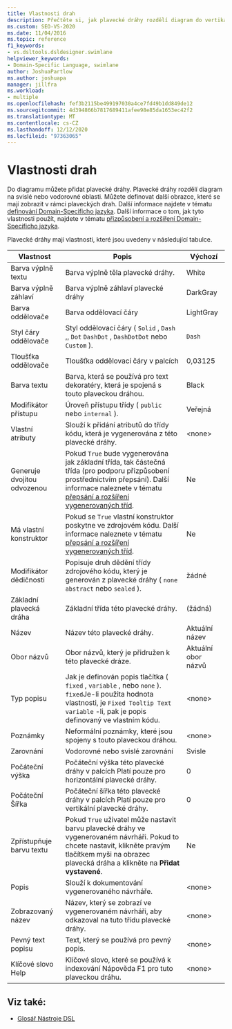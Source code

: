 ```yaml
---
title: Vlastnosti drah
description: Přečtěte si, jak plavecké dráhy rozdělí diagram do vertikálních nebo horizontálních oblastí a jak můžete definovat další obrazce, které se mají zobrazit v rámci plaveckých drah.
ms.custom: SEO-VS-2020
ms.date: 11/04/2016
ms.topic: reference
f1_keywords:
- vs.dsltools.dsldesigner.swimlane
helpviewer_keywords:
- Domain-Specific Language, swimlane
author: JoshuaPartlow
ms.author: joshuapa
manager: jillfra
ms.workload:
- multiple
ms.openlocfilehash: fef3b2115be499197030a4ce7fd49b1dd849de12
ms.sourcegitcommit: 4d394866b7817689411afee98e85da1653ec42f2
ms.translationtype: MT
ms.contentlocale: cs-CZ
ms.lasthandoff: 12/12/2020
ms.locfileid: "97363065"
---
```

# <a name="properties-of-swimlanes"></a>Vlastnosti drah
Do diagramu můžete přidat plavecké dráhy. Plavecké dráhy rozdělí diagram na svislé nebo vodorovné oblasti. Můžete definovat další obrazce, které se mají zobrazit v rámci plaveckých drah. Další informace najdete v tématu [definování Domain-Specificho jazyka](../modeling/how-to-define-a-domain-specific-language.md). Další informace o tom, jak tyto vlastnosti použít, najdete v tématu [přizpůsobení a rozšíření Domain-Specificho jazyka](../modeling/customizing-and-extending-a-domain-specific-language.md).

 Plavecké dráhy mají vlastnosti, které jsou uvedeny v následující tabulce.

|Vlastnost|Popis|Výchozí|
|-|-|-|
|Barva výplně textu|Barva výplně těla plavecké dráhy.|White|
|Barva výplně záhlaví|Barva výplně záhlaví plavecké dráhy|DarkGray|
|Barva oddělovače|Barva oddělovací čáry|LightGray|
|Styl čáry oddělovače|Styl oddělovací čáry ( `Solid` , `Dash` ,, `Dot` `DashDot` , `DashDotDot` nebo `Custom` ).|`Dash`|
|Tloušťka oddělovače|Tloušťka oddělovací čáry v palcích|0,03125|
|Barva textu|Barva, která se používá pro text dekoratéry, která je spojená s touto plaveckou dráhou.|Black|
|Modifikátor přístupu|Úroveň přístupu třídy ( `public` nebo `internal` ).|Veřejná|
|Vlastní atributy|Slouží k přidání atributů do třídy kódu, která je vygenerována z této plavecké dráhy.|\<none>|
|Generuje dvojitou odvozenou|Pokud `True` bude vygenerována jak základní třída, tak částečná třída (pro podporu přizpůsobení prostřednictvím přepsání). Další informace naleznete v tématu [přepsání a rozšíření vygenerovaných tříd](../modeling/overriding-and-extending-the-generated-classes.md).|Ne|
|Má vlastní konstruktor|Pokud se `True` vlastní konstruktor poskytne ve zdrojovém kódu. Další informace naleznete v tématu [přepsání a rozšíření vygenerovaných tříd](../modeling/overriding-and-extending-the-generated-classes.md).|Ne|
|Modifikátor dědičnosti|Popisuje druh dědění třídy zdrojového kódu, který je generován z plavecké dráhy ( `none` `abstract` nebo `sealed` ).|žádné|
|Základní plavecká dráha|Základní třída této plavecké dráhy.|(žádná)|
|Název|Název této plavecké dráhy.|Aktuální název|
|Obor názvů|Obor názvů, který je přidružen k této plavecké dráze.|Aktuální obor názvů|
|Typ popisu|Jak je definován popis tlačítka ( `fixed` , `variable` , nebo `none` ). `fixed`Je-li použita hodnota vlastnosti, je `Fixed Tooltip Text` `variable` -li, pak je popis definovaný ve vlastním kódu.|\<none>|
|Poznámky|Neformální poznámky, které jsou spojeny s touto plaveckou dráhou.|\<none>|
|Zarovnání|Vodorovné nebo svislé zarovnání|Svisle|
|Počáteční výška|Počáteční výška této plavecké dráhy v palcích Platí pouze pro horizontální plavecké dráhy.|0|
|Počáteční Šířka|Počáteční šířka této plavecké dráhy v palcích Platí pouze pro vertikální plavecké dráhy.|0|
|Zpřístupňuje barvu textu|Pokud `True` uživatel může nastavit barvu plavecké dráhy ve vygenerovaném návrháři. Pokud to chcete nastavit, klikněte pravým tlačítkem myši na obrazec plavecká dráha a klikněte na **Přidat vystavené**.|Ne|
|Popis|Slouží k dokumentování vygenerovaného návrháře.|\<none>|
|Zobrazovaný název|Název, který se zobrazí ve vygenerovaném návrháři, aby odkazoval na tuto třídu plavecké dráhy.|\<none>|
|Pevný text popisu|Text, který se používá pro pevný popis.|\<none>|
|Klíčové slovo Help|Klíčové slovo, které se používá k indexování Nápověda F1 pro tuto plaveckou dráhu.|\<none>|

## <a name="see-also"></a>Viz také:

- [Glosář Nástroje DSL](/previous-versions/bb126564(v=vs.100))